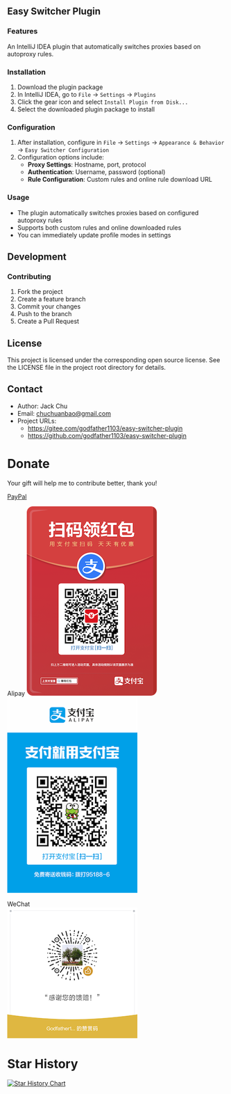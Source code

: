 ## Easy Switcher Plugin

### Features

An IntelliJ IDEA plugin that automatically switches proxies based on autoproxy rules.

### Installation

1. Download the plugin package
2. In IntelliJ IDEA, go to `File` -> `Settings` -> `Plugins`
3. Click the gear icon and select `Install Plugin from Disk...`
4. Select the downloaded plugin package to install

### Configuration

1. After installation, configure in `File` -> `Settings` -> `Appearance & Behavior` -> `Easy Switcher Configuration`
2. Configuration options include:
    - **Proxy Settings**: Hostname, port, protocol
    - **Authentication**: Username, password (optional)
    - **Rule Configuration**: Custom rules and online rule download URL

### Usage

- The plugin automatically switches proxies based on configured autoproxy rules
- Supports both custom rules and online downloaded rules
- You can immediately update profile modes in settings

## Development

### Contributing

1. Fork the project
2. Create a feature branch
3. Commit your changes
4. Push to the branch
5. Create a Pull Request

## License

This project is licensed under the corresponding open source license. See the LICENSE file in the project root directory for details.

## Contact

- Author: Jack Chu
- Email: chuchuanbao@gmail.com
- Project URLs:
  - https://gitee.com/godfather1103/easy-switcher-plugin
  - https://github.com/godfather1103/easy-switcher-plugin


# Donate

Your gift will help me to contribute better, thank you!

[PayPal](https://paypal.me/godfather1103?locale.x=zh_XC)

Alipay
![Alipay](pic/hb-300.png)
![Alipay](pic/Alipay-300.png)

WeChat  
![WeChat](pic/WeChat-300.png)

# Star History

[![Star History Chart](https://api.star-history.com/svg?repos=godfather1103/easy-switcher-plugin&type=Date)](https://star-history.com/#godfather1103/easy-switcher-plugin&Date)
